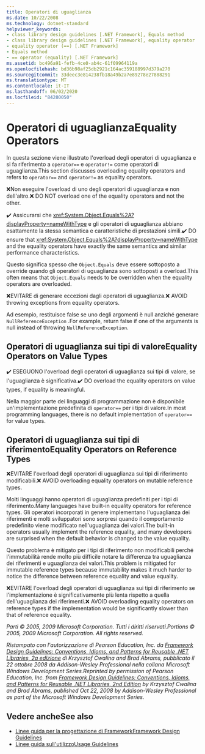 ```yaml
---
title: Operatori di uguaglianza
ms.date: 10/22/2008
ms.technology: dotnet-standard
helpviewer_keywords:
- class library design guidelines [.NET Framework], Equals method
- class library design guidelines [.NET Framework], equality operator
- equality operator (==) [.NET Framework]
- Equals method
- == operator (equality) [.NET Framework]
ms.assetid: bc496a91-fefb-4ce0-ab4c-61f09964119a
ms.openlocfilehash: bd36b98af25db2921c164ac359188997d379a270
ms.sourcegitcommit: 33deec3e814238fb18a49b2a7e89278e27888291
ms.translationtype: MT
ms.contentlocale: it-IT
ms.lasthandoff: 06/02/2020
ms.locfileid: "84280050"
---
```

# <a name="equality-operators"></a><span data-ttu-id="d724d-102">Operatori di uguaglianza</span><span class="sxs-lookup"><span data-stu-id="d724d-102">Equality Operators</span></span>
<span data-ttu-id="d724d-103">In questa sezione viene illustrato l'overload degli operatori di uguaglianza e si fa riferimento a `operator==` e `operator!=` come operatori di uguaglianza.</span><span class="sxs-lookup"><span data-stu-id="d724d-103">This section discusses overloading equality operators and refers to `operator==` and `operator!=` as equality operators.</span></span>

 <span data-ttu-id="d724d-104">❌Non eseguire l'overload di uno degli operatori di uguaglianza e non dell'altro.</span><span class="sxs-lookup"><span data-stu-id="d724d-104">❌ DO NOT overload one of the equality operators and not the other.</span></span>

 <span data-ttu-id="d724d-105">✔️ Assicurarsi che <xref:System.Object.Equals%2A?displayProperty=nameWithType> e gli operatori di uguaglianza abbiano esattamente la stessa semantica e caratteristiche di prestazioni simili.</span><span class="sxs-lookup"><span data-stu-id="d724d-105">✔️ DO ensure that <xref:System.Object.Equals%2A?displayProperty=nameWithType> and the equality operators have exactly the same semantics and similar performance characteristics.</span></span>

 <span data-ttu-id="d724d-106">Questo significa spesso che `Object.Equals` deve essere sottoposto a override quando gli operatori di uguaglianza sono sottoposti a overload.</span><span class="sxs-lookup"><span data-stu-id="d724d-106">This often means that `Object.Equals` needs to be overridden when the equality operators are overloaded.</span></span>

 <span data-ttu-id="d724d-107">❌EVITARE di generare eccezioni dagli operatori di uguaglianza.</span><span class="sxs-lookup"><span data-stu-id="d724d-107">❌ AVOID throwing exceptions from equality operators.</span></span>

 <span data-ttu-id="d724d-108">Ad esempio, restituisce false se uno degli argomenti è null anziché generare `NullReferenceException` .</span><span class="sxs-lookup"><span data-stu-id="d724d-108">For example, return false if one of the arguments is null instead of throwing `NullReferenceException`.</span></span>

## <a name="equality-operators-on-value-types"></a><span data-ttu-id="d724d-109">Operatori di uguaglianza sui tipi di valore</span><span class="sxs-lookup"><span data-stu-id="d724d-109">Equality Operators on Value Types</span></span>
 <span data-ttu-id="d724d-110">✔️ ESEGUONO l'overload degli operatori di uguaglianza sui tipi di valore, se l'uguaglianza è significativa.</span><span class="sxs-lookup"><span data-stu-id="d724d-110">✔️ DO overload the equality operators on value types, if equality is meaningful.</span></span>

 <span data-ttu-id="d724d-111">Nella maggior parte dei linguaggi di programmazione non è disponibile un'implementazione predefinita di `operator==` per i tipi di valore.</span><span class="sxs-lookup"><span data-stu-id="d724d-111">In most programming languages, there is no default implementation of `operator==` for value types.</span></span>

## <a name="equality-operators-on-reference-types"></a><span data-ttu-id="d724d-112">Operatori di uguaglianza sui tipi di riferimento</span><span class="sxs-lookup"><span data-stu-id="d724d-112">Equality Operators on Reference Types</span></span>
 <span data-ttu-id="d724d-113">❌EVITARE l'overload degli operatori di uguaglianza sui tipi di riferimento modificabili.</span><span class="sxs-lookup"><span data-stu-id="d724d-113">❌ AVOID overloading equality operators on mutable reference types.</span></span>

 <span data-ttu-id="d724d-114">Molti linguaggi hanno operatori di uguaglianza predefiniti per i tipi di riferimento.</span><span class="sxs-lookup"><span data-stu-id="d724d-114">Many languages have built-in equality operators for reference types.</span></span> <span data-ttu-id="d724d-115">Gli operatori incorporati in genere implementano l'uguaglianza dei riferimenti e molti sviluppatori sono sorpresi quando il comportamento predefinito viene modificato nell'uguaglianza dei valori.</span><span class="sxs-lookup"><span data-stu-id="d724d-115">The built-in operators usually implement the reference equality, and many developers are surprised when the default behavior is changed to the value equality.</span></span>

 <span data-ttu-id="d724d-116">Questo problema è mitigato per i tipi di riferimento non modificabili perché l'immutabilità rende molto più difficile notare la differenza tra uguaglianza dei riferimenti e uguaglianza dei valori.</span><span class="sxs-lookup"><span data-stu-id="d724d-116">This problem is mitigated for immutable reference types because immutability makes it much harder to notice the difference between reference equality and value equality.</span></span>

 <span data-ttu-id="d724d-117">❌EVITARE l'overload degli operatori di uguaglianza sui tipi di riferimento se l'implementazione è significativamente più lenta rispetto a quella dell'uguaglianza dei riferimenti.</span><span class="sxs-lookup"><span data-stu-id="d724d-117">❌ AVOID overloading equality operators on reference types if the implementation would be significantly slower than that of reference equality.</span></span>

 <span data-ttu-id="d724d-118">*Parti © 2005, 2009 Microsoft Corporation. Tutti i diritti riservati.*</span><span class="sxs-lookup"><span data-stu-id="d724d-118">*Portions © 2005, 2009 Microsoft Corporation. All rights reserved.*</span></span>

 <span data-ttu-id="d724d-119">*Ristampato con l'autorizzazione di Pearson Education, Inc. da [Framework Design Guidelines: Conventions, Idioms, and Patterns for Reusable .NET Libraries, 2a edizione](https://www.informit.com/store/framework-design-guidelines-conventions-idioms-and-9780321545619) di Krzysztof Cwalina and Brad Abrams, pubblicato il 22 ottobre 2008 da Addison-Wesley Professional nella collana Microsoft Windows Development Series.*</span><span class="sxs-lookup"><span data-stu-id="d724d-119">*Reprinted by permission of Pearson Education, Inc. from [Framework Design Guidelines: Conventions, Idioms, and Patterns for Reusable .NET Libraries, 2nd Edition](https://www.informit.com/store/framework-design-guidelines-conventions-idioms-and-9780321545619) by Krzysztof Cwalina and Brad Abrams, published Oct 22, 2008 by Addison-Wesley Professional as part of the Microsoft Windows Development Series.*</span></span>

## <a name="see-also"></a><span data-ttu-id="d724d-120">Vedere anche</span><span class="sxs-lookup"><span data-stu-id="d724d-120">See also</span></span>

- [<span data-ttu-id="d724d-121">Linee guida per la progettazione di Framework</span><span class="sxs-lookup"><span data-stu-id="d724d-121">Framework Design Guidelines</span></span>](index.md)
- [<span data-ttu-id="d724d-122">Linee guida sull'utilizzo</span><span class="sxs-lookup"><span data-stu-id="d724d-122">Usage Guidelines</span></span>](usage-guidelines.md)
